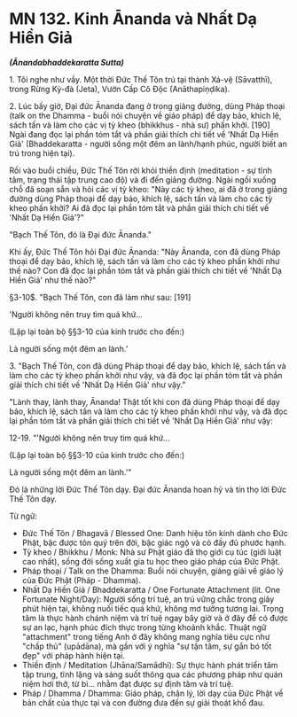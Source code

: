 # MN 132. Kinh Ānanda và Nhất Dạ Hiền Giả
***(Ānandabhaddekaratta Sutta)***

1\.  Tôi nghe như vầy. Một thời Đức Thế Tôn trú tại thành Xá-vệ (Sāvatthī), trong Rừng Kỳ-đà (Jeta), Vườn Cấp Cô Độc (Anāthapiṇḍika).

2\.  Lúc bấy giờ, Đại đức Ānanda đang ở trong giảng đường, dùng Pháp thoại (talk on the Dhamma - buổi nói chuyện về giáo pháp) để dạy bảo, khích lệ, sách tấn và làm cho các vị tỳ kheo (bhikkhus - nhà sư) phấn khởi. [190] Ngài đang đọc lại phần tóm tắt và phần giải thích chi tiết về 'Nhất Dạ Hiền Giả' (Bhaddekaratta - người sống một đêm an lành/hạnh phúc, người biết an trú trong hiện tại).

Rồi vào buổi chiều, Đức Thế Tôn rời khỏi thiền định (meditation - sự tĩnh tâm, trạng thái tập trung cao độ) và đi đến giảng đường. Ngài ngồi xuống chỗ đã soạn sẵn và hỏi các vị tỳ kheo: "Này các tỳ kheo, ai đã ở trong giảng đường dùng Pháp thoại để dạy bảo, khích lệ, sách tấn và làm cho các tỳ kheo phấn khởi? Ai đã đọc lại phần tóm tắt và phần giải thích chi tiết về 'Nhất Dạ Hiền Giả'?"

"Bạch Thế Tôn, đó là Đại đức Ānanda."

Khi ấy, Đức Thế Tôn hỏi Đại đức Ānanda: "Này Ānanda, con đã dùng Pháp thoại để dạy bảo, khích lệ, sách tấn và làm cho các tỳ kheo phấn khởi như thế nào? Con đã đọc lại phần tóm tắt và phần giải thích chi tiết về 'Nhất Dạ Hiền Giả' như thế nào?"

§3-10$. "Bạch Thế Tôn, con đã làm như sau: [191]

'Người không nên truy tìm quá khứ...

(Lặp lại toàn bộ §§3-10 của kinh trước cho đến:)

Là người sống một đêm an lành.'

3\.  "Bạch Thế Tôn, con đã dùng Pháp thoại để dạy bảo, khích lệ, sách tấn và làm cho các tỳ kheo phấn khởi như vậy, và đã đọc lại phần tóm tắt và phần giải thích chi tiết về 'Nhất Dạ Hiền Giả' như vậy."

"Lành thay, lành thay, Ānanda! Thật tốt khi con đã dùng Pháp thoại để dạy bảo, khích lệ, sách tấn và làm cho các tỳ kheo phấn khởi như vậy, và đã đọc lại phần tóm tắt và phần giải thích chi tiết về 'Nhất Dạ Hiền Giả' như vậy:

12-19. "'Người không nên truy tìm quá khứ...

(Lặp lại toàn bộ §§3-10 của kinh trước cho đến:)

Là người sống một đêm an lành.'"

Đó là những lời Đức Thế Tôn dạy. Đại đức Ānanda hoan hỷ và tín thọ lời Đức Thế Tôn dạy.

<!--pg-->
Từ ngữ:
- Đức Thế Tôn / Bhagavā / Blessed One: Danh hiệu tôn kính dành cho Đức Phật, bậc được tôn quý trên đời, bậc giác ngộ và có đầy đủ phước hạnh.
- Tỳ kheo / Bhikkhu / Monk: Nhà sư Phật giáo đã thọ giới cụ túc (giới luật cao nhất), sống đời sống xuất gia tu học theo giáo pháp của Đức Phật.
- Pháp thoại / Talk on the Dhamma: Buổi nói chuyện, giảng giải về giáo lý của Đức Phật (Pháp - Dhamma).
- Nhất Dạ Hiền Giả / Bhaddekaratta / One Fortunate Attachment (lit. One Fortunate Night/Day): Người sống trí tuệ, an trú vững chắc trong giây phút hiện tại, không nuối tiếc quá khứ, không mơ tưởng tương lai. Trọng tâm là thực hành chánh niệm và trí tuệ ngay bây giờ và ở đây để có được sự an lạc, hạnh phúc đích thực trong từng khoảnh khắc. Thuật ngữ "attachment" trong tiếng Anh ở đây không mang nghĩa tiêu cực như "chấp thủ" (upādāna), mà gần với ý nghĩa "sự tận tâm, sự gắn bó tốt đẹp" với pháp hành hiện tại.
- Thiền định / Meditation (Jhāna/Samādhi): Sự thực hành phát triển tâm tập trung, tĩnh lặng và sáng suốt thông qua các phương pháp như quán niệm hơi thở, từ bi... nhằm đạt được sự định tâm và trí tuệ.
- Pháp / Dhamma / Dhamma: Giáo pháp, chân lý, lời dạy của Đức Phật về bản chất của thực tại và con đường đưa đến sự giải thoát khổ đau.